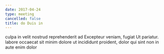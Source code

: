 ```yaml
---
date: 2017-04-24
type: meeting
cancelled: false
title: do Duis in
---
```

culpa in velit nostrud reprehenderit ad Excepteur veniam, fugiat Ut pariatur. labore occaecat sit minim dolore ut incididunt proident, dolor qui sint non in aute enim dolor